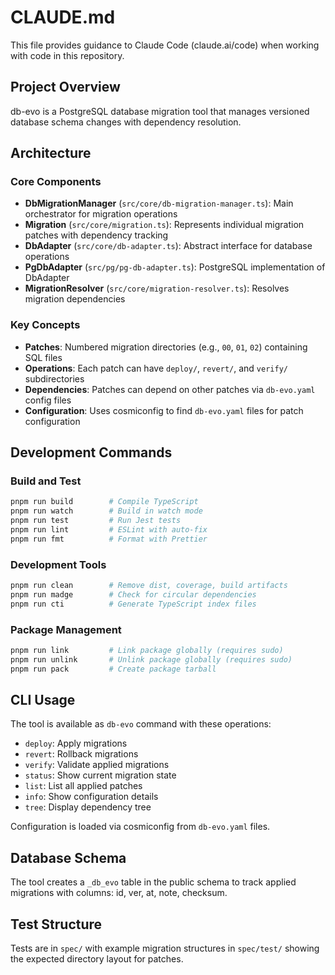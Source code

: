 # CLAUDE.md

This file provides guidance to Claude Code (claude.ai/code) when working with code in this repository.

## Project Overview

db-evo is a PostgreSQL database migration tool that manages versioned database schema changes with dependency resolution.

## Architecture

### Core Components

- **DbMigrationManager** (`src/core/db-migration-manager.ts`): Main orchestrator for migration operations
- **Migration** (`src/core/migration.ts`): Represents individual migration patches with dependency tracking
- **DbAdapter** (`src/core/db-adapter.ts`): Abstract interface for database operations
- **PgDbAdapter** (`src/pg/pg-db-adapter.ts`): PostgreSQL implementation of DbAdapter
- **MigrationResolver** (`src/core/migration-resolver.ts`): Resolves migration dependencies

### Key Concepts

- **Patches**: Numbered migration directories (e.g., `00`, `01`, `02`) containing SQL files
- **Operations**: Each patch can have `deploy/`, `revert/`, and `verify/` subdirectories
- **Dependencies**: Patches can depend on other patches via `db-evo.yaml` config files
- **Configuration**: Uses cosmiconfig to find `db-evo.yaml` files for patch configuration

## Development Commands

### Build and Test

```bash
pnpm run build        # Compile TypeScript
pnpm run watch        # Build in watch mode
pnpm run test         # Run Jest tests
pnpm run lint         # ESLint with auto-fix
pnpm run fmt          # Format with Prettier
```

### Development Tools

```bash
pnpm run clean        # Remove dist, coverage, build artifacts
pnpm run madge        # Check for circular dependencies
pnpm run cti          # Generate TypeScript index files
```

### Package Management

```bash
pnpm run link         # Link package globally (requires sudo)
pnpm run unlink       # Unlink package globally (requires sudo)
pnpm run pack         # Create package tarball
```

## CLI Usage

The tool is available as `db-evo` command with these operations:

- `deploy`: Apply migrations
- `revert`: Rollback migrations  
- `verify`: Validate applied migrations
- `status`: Show current migration state
- `list`: List all applied patches
- `info`: Show configuration details
- `tree`: Display dependency tree

Configuration is loaded via cosmiconfig from `db-evo.yaml` files.

## Database Schema

The tool creates a `_db_evo` table in the public schema to track applied migrations with columns: id, ver, at, note, checksum.

## Test Structure

Tests are in `spec/` with example migration structures in `spec/test/` showing the expected directory layout for patches.
